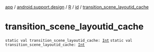[app](../../../index.md) / [android.support.design](../../index.md) / [R](../index.md) / [id](index.md) / [transition_scene_layoutid_cache](./transition_scene_layoutid_cache.md)

# transition_scene_layoutid_cache

`static val transition_scene_layoutid_cache: `[`Int`](https://kotlinlang.org/api/latest/jvm/stdlib/kotlin/-int/index.html)
`static val transition_scene_layoutid_cache: `[`Int`](https://kotlinlang.org/api/latest/jvm/stdlib/kotlin/-int/index.html)